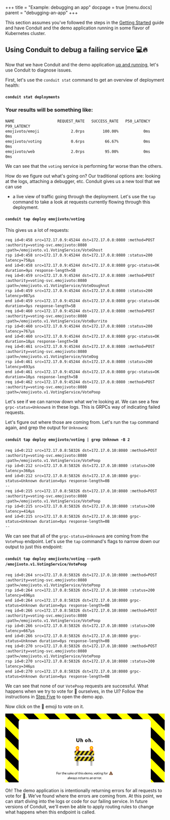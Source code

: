 +++
title = "Example: debugging an app"
docpage = true
[menu.docs]
  parent = "debugging-an-app"
+++

This section assumes you've followed the steps in the [Getting
Started](/getting-started) guide and have Conduit and the demo application
running in some flavor of Kubernetes cluster.

## Using Conduit to debug a failing service 💻🔥
Now that we have Conduit and the demo application [up and
running](/getting-started), let's use Conduit to diagnose issues.

First, let's use the `conduit stat` command to get an overview of deployment
health:
#### `conduit stat deployments`

### Your results will be something like:
```
NAME                   REQUEST_RATE   SUCCESS_RATE   P50_LATENCY   P99_LATENCY
emojivoto/emoji              2.0rps        100.00%           0ms           0ms
emojivoto/voting             0.6rps         66.67%           0ms           0ms
emojivoto/web                2.0rps         95.00%           0ms           0ms
```

We can see that the `voting` service is performing far worse than the others.

How do we figure out what's going on? Our traditional options are: looking at
the logs, attaching a debugger, etc. Conduit gives us a new tool that we can use
- a live view of traffic going through the deployment. Let's use the `tap`
command to take a look at requests currently flowing through this deployment.

#### `conduit tap deploy emojivoto/voting`

This gives us a lot of requests:

```
req id=0:458 src=172.17.0.9:45244 dst=172.17.0.8:8080 :method=POST :authority=voting-svc.emojivoto:8080 :path=/emojivoto.v1.VotingService/VoteGhost
rsp id=0:458 src=172.17.0.9:45244 dst=172.17.0.8:8080 :status=200 latency=758µs
end id=0:458 src=172.17.0.9:45244 dst=172.17.0.8:8080 grpc-status=OK duration=9µs response-length=5B
req id=0:459 src=172.17.0.9:45244 dst=172.17.0.8:8080 :method=POST :authority=voting-svc.emojivoto:8080 :path=/emojivoto.v1.VotingService/VoteDoughnut
rsp id=0:459 src=172.17.0.9:45244 dst=172.17.0.8:8080 :status=200 latency=987µs
end id=0:459 src=172.17.0.9:45244 dst=172.17.0.8:8080 grpc-status=OK duration=9µs response-length=5B
req id=0:460 src=172.17.0.9:45244 dst=172.17.0.8:8080 :method=POST :authority=voting-svc.emojivoto:8080 :path=/emojivoto.v1.VotingService/VoteBurrito
rsp id=0:460 src=172.17.0.9:45244 dst=172.17.0.8:8080 :status=200 latency=767µs
end id=0:460 src=172.17.0.9:45244 dst=172.17.0.8:8080 grpc-status=OK duration=18µs response-length=5B
req id=0:461 src=172.17.0.9:45244 dst=172.17.0.8:8080 :method=POST :authority=voting-svc.emojivoto:8080 :path=/emojivoto.v1.VotingService/VoteDog
rsp id=0:461 src=172.17.0.9:45244 dst=172.17.0.8:8080 :status=200 latency=693µs
end id=0:461 src=172.17.0.9:45244 dst=172.17.0.8:8080 grpc-status=OK duration=10µs response-length=5B
req id=0:462 src=172.17.0.9:45244 dst=172.17.0.8:8080 :method=POST :authority=voting-svc.emojivoto:8080 :path=/emojivoto.v1.VotingService/VotePoop
```

Let's see if we can narrow down what we're looking at. We can see a few
`grpc-status=Unknown`s in these logs. This is GRPCs way of indicating failed
requests.

Let's figure out where those are coming from. Let's run the `tap` command again,
and grep the output for `Unknown`s:

####  ```conduit tap deploy emojivoto/voting | grep Unknown -B 2```

```
req id=0:212 src=172.17.0.8:58326 dst=172.17.0.10:8080 :method=POST :authority=voting-svc.emojivoto:8080 :path=/emojivoto.v1.VotingService/VotePoop
rsp id=0:212 src=172.17.0.8:58326 dst=172.17.0.10:8080 :status=200 latency=360µs
end id=0:212 src=172.17.0.8:58326 dst=172.17.0.10:8080 grpc-status=Unknown duration=0µs response-length=0B
--
req id=0:215 src=172.17.0.8:58326 dst=172.17.0.10:8080 :method=POST :authority=voting-svc.emojivoto:8080 :path=/emojivoto.v1.VotingService/VotePoop
rsp id=0:215 src=172.17.0.8:58326 dst=172.17.0.10:8080 :status=200 latency=414µs
end id=0:215 src=172.17.0.8:58326 dst=172.17.0.10:8080 grpc-status=Unknown duration=0µs response-length=0B
--
```

We can see that all of the `grpc-status=Unknown`s are coming from the `VotePoop`
endpoint. Let's use the `tap` command's flags to narrow down our output to just
this endpoint:

####  ```conduit tap deploy emojivoto/voting --path /emojivoto.v1.VotingService/VotePoop```

```
req id=0:264 src=172.17.0.8:58326 dst=172.17.0.10:8080 :method=POST :authority=voting-svc.emojivoto:8080 :path=/emojivoto.v1.VotingService/VotePoop
rsp id=0:264 src=172.17.0.8:58326 dst=172.17.0.10:8080 :status=200 latency=696µs
end id=0:264 src=172.17.0.8:58326 dst=172.17.0.10:8080 grpc-status=Unknown duration=0µs response-length=0B
req id=0:266 src=172.17.0.8:58326 dst=172.17.0.10:8080 :method=POST :authority=voting-svc.emojivoto:8080 :path=/emojivoto.v1.VotingService/VotePoop
rsp id=0:266 src=172.17.0.8:58326 dst=172.17.0.10:8080 :status=200 latency=667µs
end id=0:266 src=172.17.0.8:58326 dst=172.17.0.10:8080 grpc-status=Unknown duration=0µs response-length=0B
req id=0:270 src=172.17.0.8:58326 dst=172.17.0.10:8080 :method=POST :authority=voting-svc.emojivoto:8080 :path=/emojivoto.v1.VotingService/VotePoop
rsp id=0:270 src=172.17.0.8:58326 dst=172.17.0.10:8080 :status=200 latency=346µs
end id=0:270 src=172.17.0.8:58326 dst=172.17.0.10:8080 grpc-status=Unknown duration=0µs response-length=0B
```

We can see that none of our `VotePoop` requests are successful. What happens
when we try to vote for 💩 ourselves, in the UI? Follow the instructions in
[Step Five](/getting-started/#step-five) to open the demo app.

Now click on the 💩 emoji to vote on it.

![](images/emojivoto-poop.png "Demo application 💩 page")

Oh! The demo application is intentionally returning errors for all requests to
vote for 💩. We've found where the errors are coming from. At this point, we
can start diving into the logs or code for our failing service. In future
versions of Conduit, we'll even be able to apply routing rules to change what
happens when this endpoint is called.
